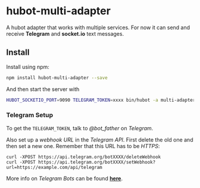# hubot-multi-adapter

A hubot adapter that works with multiple services. For now it can send and receive **Telegram** and **socket.io** text messages.

## Install

Install using npm:

```bash
npm install hubot-multi-adapter --save
```

And then start the server with

```bash
HUBOT_SOCKETIO_PORT=9090 TELEGRAM_TOKEN=xxxx bin/hubot -a multi-adapter
```

### Telegram Setup

To get the ```TELEGRAM_TOKEN```, talk to *@bot_father* on *Telegram*.

Also set up a *webhook URL* in the *Telegram API*. First delete the old one and then set a new one. Remember that this URL has to be *HTTPS*:

```
curl -XPOST https://api.telegram.org/botXXXX/deleteWebhook
curl -XPOST https://api.telegram.org/botXXXX/setWebhook?url=https://example.com/api/telegram
```

More info on *Telegram Bots* can be found [**here**](https://core.telegram.org/bots).
